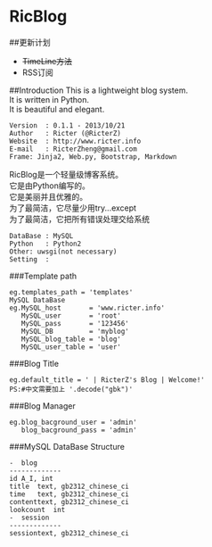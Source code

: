RicBlog
=======

##更新计划

+ <del>TimeLine方法</del>
+ RSS订阅

##Introduction
This is a lightweight blog system.   
It is written in Python.   
It is beautiful and elegant.   

    Version  : 0.1.1 - 2013/10/21
    Author   : Ricter (@RicterZ)
    Website  : http://www.ricter.info
    E-mail   : RicterZheng@gmail.com
    Frame: Jinja2, Web.py, Bootstrap, Markdown

RicBlog是一个轻量级博客系统。   
它是由Python编写的。   
它是美丽并且优雅的。   
为了最简洁，它尽量少用try...except   
为了最简洁，它把所有错误处理交给系统   

    DataBase : MySQL
    Python   : Python2
    Other: uwsgi(not necessary)
    Setting  :

###Template path

    eg.templates_path = 'templates'
    MySQL DataBase
    eg.MySQL_host       = 'www.ricter.info'
       MySQL_user       = 'root'
       MySQL_pass       = '123456'
       MySQL_DB         = 'myblog'
       MySQL_blog_table = 'blog'
       MySQL_user_table = 'user'

###Blog Title

    eg.default_title = ' | RicterZ's Blog | Welcome!'
    PS:#中文需要加上 '.decode("gbk")'

###Blog Manager

    eg.blog_bacground_user = 'admin'
       blog_bacground_pass = 'admin'

###MySQL DataBase Structure

    -  blog
    -------------
    id A_I, int
    title  text, gb2312_chinese_ci
    time   text, gb2312_chinese_ci
    contenttext, gb2312_chinese_ci
    lookcount  int
    -  session
    -------------
    sessiontext, gb2312_chinese_ci


